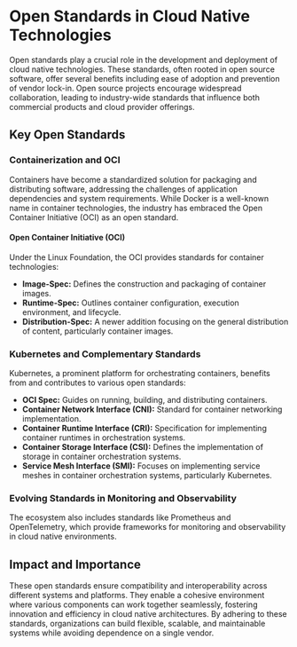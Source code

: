 # Open Standards in Cloud Native Technologies

Open standards play a crucial role in the development and deployment of cloud native technologies. These standards, often rooted in open source software, offer several benefits including ease of adoption and prevention of vendor lock-in. Open source projects encourage widespread collaboration, leading to industry-wide standards that influence both commercial products and cloud provider offerings.

## Key Open Standards

### Containerization and OCI
Containers have become a standardized solution for packaging and distributing software, addressing the challenges of application dependencies and system requirements. While Docker is a well-known name in container technologies, the industry has embraced the Open Container Initiative (OCI) as an open standard.

#### Open Container Initiative (OCI)
Under the Linux Foundation, the OCI provides standards for container technologies:
- **Image-Spec:** Defines the construction and packaging of container images.
- **Runtime-Spec:** Outlines container configuration, execution environment, and lifecycle.
- **Distribution-Spec:** A newer addition focusing on the general distribution of content, particularly container images.

### Kubernetes and Complementary Standards
Kubernetes, a prominent platform for orchestrating containers, benefits from and contributes to various open standards:
- **OCI Spec:** Guides on running, building, and distributing containers.
- **Container Network Interface (CNI):** Standard for container networking implementation.
- **Container Runtime Interface (CRI):** Specification for implementing container runtimes in orchestration systems.
- **Container Storage Interface (CSI):** Defines the implementation of storage in container orchestration systems.
- **Service Mesh Interface (SMI):** Focuses on implementing service meshes in container orchestration systems, particularly Kubernetes.

### Evolving Standards in Monitoring and Observability
The ecosystem also includes standards like Prometheus and OpenTelemetry, which provide frameworks for monitoring and observability in cloud native environments.

## Impact and Importance
These open standards ensure compatibility and interoperability across different systems and platforms. They enable a cohesive environment where various components can work together seamlessly, fostering innovation and efficiency in cloud native architectures. By adhering to these standards, organizations can build flexible, scalable, and maintainable systems while avoiding dependence on a single vendor.